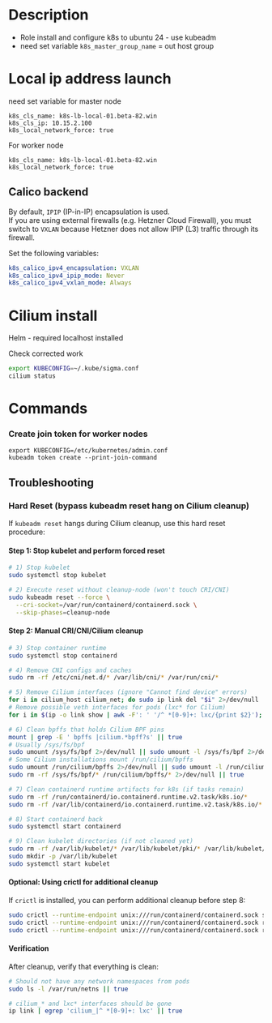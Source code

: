 # Description  
* Role  install and configure k8s to ubuntu 24 - use kubeadm
* need set variable `k8s_master_group_name` = out host group



# Local ip address launch
need set variable  for master node
```commandline
k8s_cls_name: k8s-lb-local-01.beta-82.win
k8s_cls_ip: 10.15.2.100
k8s_local_network_force: true 
```

For worker node
```commandline
k8s_cls_name: k8s-lb-local-01.beta-82.win
k8s_local_network_force: true
```

## Calico backend

By default, `IPIP` (IP-in-IP) encapsulation is used.  
If you are using external firewalls (e.g. Hetzner Cloud Firewall), you must switch to `VXLAN` because Hetzner does not allow IPIP (L3) traffic through its firewall.

Set the following variables:

```yaml
k8s_calico_ipv4_encapsulation: VXLAN
k8s_calico_ipv4_ipip_mode: Never
k8s_calico_ipv4_vxlan_mode: Always
```

# Cilium install
Helm - required localhost installed

Check corrected work
```bash
export KUBECONFIG=~/.kube/sigma.conf
cilium status
```

# Commands
###  Create join token for worker nodes
```
export KUBECONFIG=/etc/kubernetes/admin.conf
kubeadm token create --print-join-command
```

## Troubleshooting

### Hard Reset (bypass kubeadm reset hang on Cilium cleanup)

If `kubeadm reset` hangs during Cilium cleanup, use this hard reset procedure:

#### Step 1: Stop kubelet and perform forced reset
```bash
# 1) Stop kubelet
sudo systemctl stop kubelet

# 2) Execute reset without cleanup-node (won't touch CRI/CNI)
sudo kubeadm reset --force \
  --cri-socket=/var/run/containerd/containerd.sock \
  --skip-phases=cleanup-node
```

#### Step 2: Manual CRI/CNI/Cilium cleanup
```bash
# 3) Stop container runtime
sudo systemctl stop containerd

# 4) Remove CNI configs and caches
sudo rm -rf /etc/cni/net.d/* /var/lib/cni/* /var/run/cni/*

# 5) Remove Cilium interfaces (ignore "Cannot find device" errors)
for i in cilium_host cilium_net; do sudo ip link del "$i" 2>/dev/null || true; done
# Remove possible veth interfaces for pods (lxc* for Cilium)
for i in $(ip -o link show | awk -F': ' '/^ *[0-9]+: lxc/{print $2}'); do sudo ip link del "$i" 2>/dev/null || true; done

# 6) Clean bpffs that holds Cilium BPF pins
mount | grep -E ' bpffs |cilium.*bpff?s' || true
# Usually /sys/fs/bpf
sudo umount /sys/fs/bpf 2>/dev/null || sudo umount -l /sys/fs/bpf 2>/dev/null || true
# Some Cilium installations mount /run/cilium/bpffs
sudo umount /run/cilium/bpffs 2>/dev/null || sudo umount -l /run/cilium/bpffs 2>/dev/null || true
sudo rm -rf /sys/fs/bpf/* /run/cilium/bpffs/* 2>/dev/null || true

# 7) Clean containerd runtime artifacts for k8s (if tasks remain)
sudo rm -rf /run/containerd/io.containerd.runtime.v2.task/k8s.io/*
sudo rm -rf /var/lib/containerd/io.containerd.runtime.v2.task/k8s.io/*

# 8) Start containerd back
sudo systemctl start containerd

# 9) Clean kubelet directories (if not cleaned yet)
sudo rm -rf /var/lib/kubelet/* /var/lib/kubelet/pki/* /var/lib/kubelet/plugins/* /var/lib/kubelet/plugins_registry/* 2>/dev/null || true
sudo mkdir -p /var/lib/kubelet
sudo systemctl start kubelet
```

#### Optional: Using crictl for additional cleanup
If `crictl` is installed, you can perform additional cleanup before step 8:

```bash
sudo crictl --runtime-endpoint unix:///run/containerd/containerd.sock stopp $(sudo crictl pods -q) 2>/dev/null || true
sudo crictl --runtime-endpoint unix:///run/containerd/containerd.sock rmp -f $(sudo crictl pods -q) 2>/dev/null || true
sudo crictl --runtime-endpoint unix:///run/containerd/containerd.sock rm -f $(sudo crictl ps -aq) 2>/dev/null || true
```

#### Verification
After cleanup, verify that everything is clean:

```bash
# Should not have any network namespaces from pods
sudo ls -l /var/run/netns || true

# cilium_* and lxc* interfaces should be gone
ip link | egrep 'cilium_|^ *[0-9]+: lxc' || true
```


